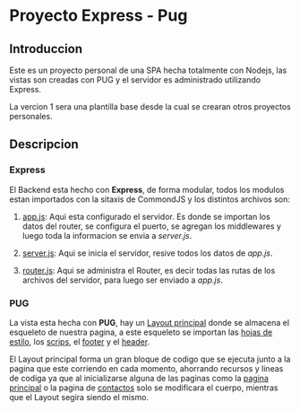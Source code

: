 # Proyecto Express - Pug
## Introduccion
Este es un proyecto personal de una SPA hecha totalmente con Nodejs, las vistas son creadas con PUG y el servidor es administrado utilizando Express.

La vercion 1 sera una plantilla base desde la cual se crearan otros proyectos personales.

## Descripcion 
### Express
El Backend esta hecho con **Express**, de forma modular, todos los modulos estan importados con la sitaxis de CommondJS y los distintos archivos son:

1. [app.js](src/app/app.js): Aqui esta configurado el servidor. Es donde se importan los datos del router, se configura el puerto, se agregan los middlewares y luego toda la informacion se envia a *server.js*.

2. [server.js](src/server.js): Aqui se inicia el servidor, resive todos los datos de *app.js*.

3. [router.js](src/app/router/router.js): Aqui se administra el Router, es decir todas las rutas de los archivos del servidor, para luego ser enviado a *app.js*.

### PUG
La vista esta hecha con **PUG**, hay un [Layout principal](src/public/view/Layout/layout.pug) donde se almacena el esqueleto de nuestra pagina, a este esqueleto se importan las [hojas de estilo](src/public/css/style.css), los [scrips](src/public/js/script.js), el [footer](src/public/view/components/footer.pug) y el [header](src/public/view/components/header.pug).

El Layout principal forma un gran bloque de codigo que se ejecuta junto a la pagina que este corriendo en cada momento, ahorrando recursos y lineas de codiga ya que al inicializarse alguna de las paginas como la [pagina principal](src/public/view/pages/index.pug) o la pagina de [contactos](src/public/view/pages/contact.pug) solo se modificara el cuerpo, mientras que el Layout segira siendo el mismo.
